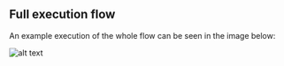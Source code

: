 ## Full execution flow

An example execution of the whole flow can be seen in the image below:

![alt text](\\wsl.localhost\Ubuntu\home\mundacho\git\daml-bifrost-module\docs\img\seqDiag.png)